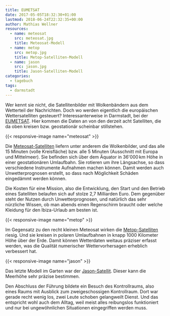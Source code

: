 ```yaml
---
title: EUMETSAT
date: 2017-05-05T18:32:30+01:00
lastmod: 2018-06-24T22:32:35+00:00
author: Mathias Wellner
resources:
  - name: meteosat
    src: meteosat.jpg
    title: Meteosat-Modell
  - name: metop
    src: metop.jpg
    title: Metop-Satelliten-Modell
  - name: jason
    src: jason.jpg
    title: Jason-Satelliten-Modell
categories:
  - tagebuch
tags: 
  - darmstadt
---
```

Wer kennt sie nicht, die Satellitenbilder mit Wolkenbändern aus dem Wetterteil der Nachrichten. Doch wo werden eigentlich die europäischen Wettersatelliten gesteuert? Interessanterweise in Darmstadt, bei der [EUMETSAT](http://www.eumetsat.int/website/home/index.html). Hier kommen die Daten an von den derzeit acht Satelliten, die da oben kreisen bzw. geostationär scheinbar stillstehen. 

{{< responsive-image name="meteosat" >}}

Die [Meteosat-Satelliten](http://www.eumetsat.int/website/home/Satellites/CurrentSatellites/Meteosat/index.html) liefern unter anderem die Wolkenbilder, und das alle 15 Minuten (volle Kreisfläche) bzw. alle 5 Minuten (Ausschnitt mit Europa und Mittelmeer). Sie befinden sich über dem Äquator in 36'000&thinsp;km Höhe in einer geostationären Umlaufbahn. Sie rotieren um ihre Längsachse, so dass verschiedene Instrumente Aufnahmen machen können. Damit werden auch Unwetterprognosen erstellt, so dass nach Möglichkeit Schäden eingedämmt werden können. 

Die Kosten für eine Mission, also die Entwicklung, den Start und den Betrieb eines Satelliten belaufen sich auf stolze 2,7 Milliarden Euro. Dem gegenüber steht der Nutzen durch Unwetterprognosen, und natürlich das sehr nürzliche Wissen, ob man abends einen Regenschirm braucht oder welche Kleidung für den Ibiza-Urlaub am besten ist. 

{{< responsive-image name="metop" >}}

Im Gegensatz zu den recht kleinen Meteosat wirken die [Metop-Satelliten](http://www.eumetsat.int/website/home/Satellites/CurrentSatellites/Metop/index.html) riesig. Und sie kreisen in polaren Umlaufbahnen in knapp 1000 Kilometer Höhe über der Erde. Damit können Wetterdaten weitaus präziser erfasst werden, was die Qualität numerischer Wettervorhersagen erheblich verbessert hat. 

{{< responsive-image name="jason" >}}

Das letzte Modell im Garten war der [Jason-Satellit](http://www.eumetsat.int/website/home/Satellites/CurrentSatellites/Jason2/index.html). Dieser kann die Meerhöhe sehr präzise bestimmen. 

Den Abschluss der Führung bildete ein Besuch des Kontrollraums, also eines Raums mit Ausblick zum zweigeschossigen Kontrollraum. Dort war gerade recht wenig los, zwei Leute schoben gelangweilt Dienst. Und das entspricht wohl auch dem Alltag, weil meist alles reibungslos funktioniert und nur bei ungewöhnlichen Situationen eingegriffen werden muss.
